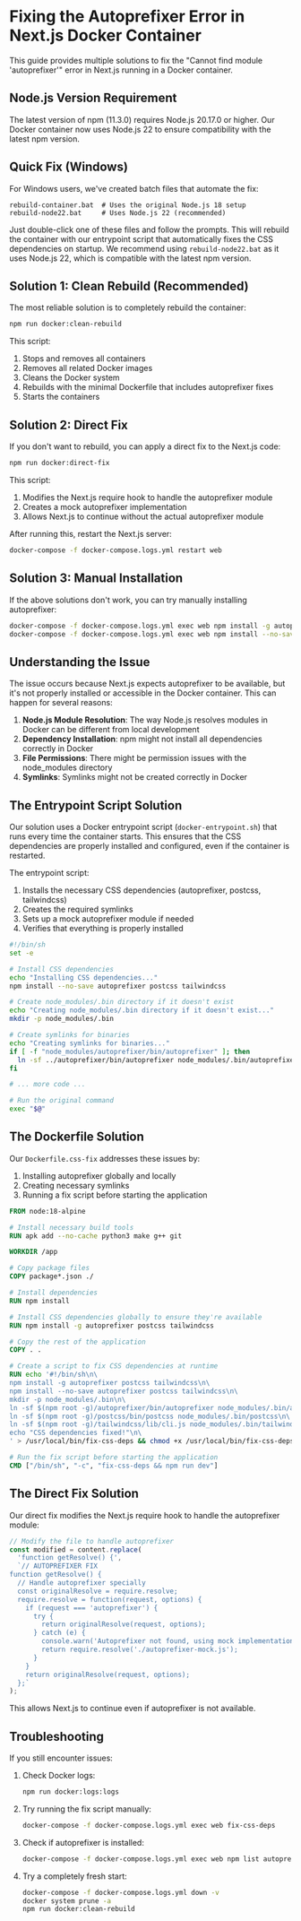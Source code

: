 # Fixing the Autoprefixer Error in Next.js Docker Container

This guide provides multiple solutions to fix the "Cannot find module 'autoprefixer'" error in Next.js running in a Docker container.

## Node.js Version Requirement

The latest version of npm (11.3.0) requires Node.js 20.17.0 or higher. Our Docker container now uses Node.js 22 to ensure compatibility with the latest npm version.

## Quick Fix (Windows)

For Windows users, we've created batch files that automate the fix:

```
rebuild-container.bat  # Uses the original Node.js 18 setup
rebuild-node22.bat     # Uses Node.js 22 (recommended)
```

Just double-click one of these files and follow the prompts. This will rebuild the container with our entrypoint script that automatically fixes the CSS dependencies on startup. We recommend using `rebuild-node22.bat` as it uses Node.js 22, which is compatible with the latest npm version.

## Solution 1: Clean Rebuild (Recommended)

The most reliable solution is to completely rebuild the container:

```bash
npm run docker:clean-rebuild
```

This script:
1. Stops and removes all containers
2. Removes all related Docker images
3. Cleans the Docker system
4. Rebuilds with the minimal Dockerfile that includes autoprefixer fixes
5. Starts the containers

## Solution 2: Direct Fix

If you don't want to rebuild, you can apply a direct fix to the Next.js code:

```bash
npm run docker:direct-fix
```

This script:
1. Modifies the Next.js require hook to handle the autoprefixer module
2. Creates a mock autoprefixer implementation
3. Allows Next.js to continue without the actual autoprefixer module

After running this, restart the Next.js server:

```bash
docker-compose -f docker-compose.logs.yml restart web
```

## Solution 3: Manual Installation

If the above solutions don't work, you can try manually installing autoprefixer:

```bash
docker-compose -f docker-compose.logs.yml exec web npm install -g autoprefixer postcss tailwindcss
docker-compose -f docker-compose.logs.yml exec web npm install --no-save autoprefixer postcss tailwindcss
```

## Understanding the Issue

The issue occurs because Next.js expects autoprefixer to be available, but it's not properly installed or accessible in the Docker container. This can happen for several reasons:

1. **Node.js Module Resolution**: The way Node.js resolves modules in Docker can be different from local development
2. **Dependency Installation**: npm might not install all dependencies correctly in Docker
3. **File Permissions**: There might be permission issues with the node_modules directory
4. **Symlinks**: Symlinks might not be created correctly in Docker

## The Entrypoint Script Solution

Our solution uses a Docker entrypoint script (`docker-entrypoint.sh`) that runs every time the container starts. This ensures that the CSS dependencies are properly installed and configured, even if the container is restarted.

The entrypoint script:

1. Installs the necessary CSS dependencies (autoprefixer, postcss, tailwindcss)
2. Creates the required symlinks
3. Sets up a mock autoprefixer module if needed
4. Verifies that everything is properly installed

```bash
#!/bin/sh
set -e

# Install CSS dependencies
echo "Installing CSS dependencies..."
npm install --no-save autoprefixer postcss tailwindcss

# Create node_modules/.bin directory if it doesn't exist
echo "Creating node_modules/.bin directory if it doesn't exist..."
mkdir -p node_modules/.bin

# Create symlinks for binaries
echo "Creating symlinks for binaries..."
if [ -f "node_modules/autoprefixer/bin/autoprefixer" ]; then
  ln -sf ../autoprefixer/bin/autoprefixer node_modules/.bin/autoprefixer
fi

# ... more code ...

# Run the original command
exec "$@"
```

## The Dockerfile Solution

Our `Dockerfile.css-fix` addresses these issues by:

1. Installing autoprefixer globally and locally
2. Creating necessary symlinks
3. Running a fix script before starting the application

```dockerfile
FROM node:18-alpine

# Install necessary build tools
RUN apk add --no-cache python3 make g++ git

WORKDIR /app

# Copy package files
COPY package*.json ./

# Install dependencies
RUN npm install

# Install CSS dependencies globally to ensure they're available
RUN npm install -g autoprefixer postcss tailwindcss

# Copy the rest of the application
COPY . .

# Create a script to fix CSS dependencies at runtime
RUN echo '#!/bin/sh\n\
npm install -g autoprefixer postcss tailwindcss\n\
npm install --no-save autoprefixer postcss tailwindcss\n\
mkdir -p node_modules/.bin\n\
ln -sf $(npm root -g)/autoprefixer/bin/autoprefixer node_modules/.bin/autoprefixer\n\
ln -sf $(npm root -g)/postcss/bin/postcss node_modules/.bin/postcss\n\
ln -sf $(npm root -g)/tailwindcss/lib/cli.js node_modules/.bin/tailwindcss\n\
echo "CSS dependencies fixed!"\n\
' > /usr/local/bin/fix-css-deps && chmod +x /usr/local/bin/fix-css-deps

# Run the fix script before starting the application
CMD ["/bin/sh", "-c", "fix-css-deps && npm run dev"]
```

## The Direct Fix Solution

Our direct fix modifies the Next.js require hook to handle the autoprefixer module:

```javascript
// Modify the file to handle autoprefixer
const modified = content.replace(
  'function getResolve() {',
  `// AUTOPREFIXER FIX
function getResolve() {
  // Handle autoprefixer specially
  const originalResolve = require.resolve;
  require.resolve = function(request, options) {
    if (request === 'autoprefixer') {
      try {
        return originalResolve(request, options);
      } catch (e) {
        console.warn('Autoprefixer not found, using mock implementation');
        return require.resolve('./autoprefixer-mock.js');
      }
    }
    return originalResolve(request, options);
  };`
);
```

This allows Next.js to continue even if autoprefixer is not available.

## Troubleshooting

If you still encounter issues:

1. Check Docker logs:
   ```bash
   npm run docker:logs:logs
   ```

2. Try running the fix script manually:
   ```bash
   docker-compose -f docker-compose.logs.yml exec web fix-css-deps
   ```

3. Check if autoprefixer is installed:
   ```bash
   docker-compose -f docker-compose.logs.yml exec web npm list autoprefixer
   ```

4. Try a completely fresh start:
   ```bash
   docker-compose -f docker-compose.logs.yml down -v
   docker system prune -a
   npm run docker:clean-rebuild
   ```
